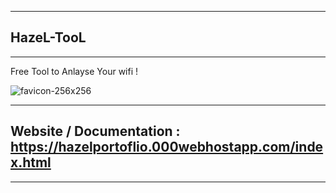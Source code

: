 

---
##  HazeL-TooL 

---


Free Tool to Anlayse Your wifi !


![favicon-256x256](https://github.com/HazeLdevgggg/HazeL-TooL/assets/105066838/64f53ef4-7e77-4919-911d-71c1f3b5e67c)

---

## Website / Documentation : https://hazelportoflio.000webhostapp.com/index.html
---
